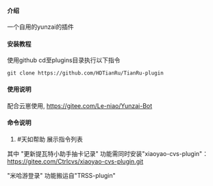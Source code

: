 #### 介绍

一个自用的yunzai的插件

#### 安装教程

使用github
cd至plugins目录执行以下指令
```
git clone https://github.com/HDTianRu/TianRu-plugin
```

#### 使用说明
配合云崽使用, https://gitee.com/Le-niao/Yunzai-Bot

#### 命令说明
1. #天如帮助   展示指令列表

其中
"更新提瓦特小助手抽卡记录" 功能需同时安装"xiaoyao-cvs-plugin"：https://gitee.com/Ctrlcvs/xiaoyao-cvs-plugin.git

"米哈游登录" 功能搬运自"TRSS-plugin"